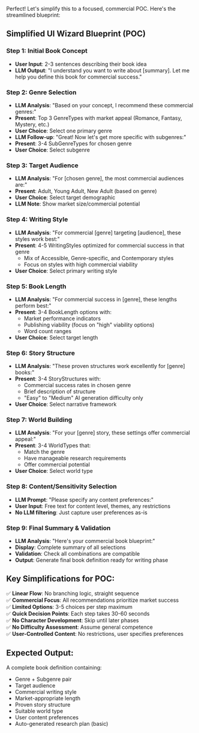 Perfect! Let's simplify this to a focused, commercial POC. Here's the streamlined blueprint:

## Simplified UI Wizard Blueprint (POC)

### Step 1: **Initial Book Concept**
- **User Input**: 2-3 sentences describing their book idea
- **LLM Output**: "I understand you want to write about [summary]. Let me help you define this book for commercial success."

### Step 2: **Genre Selection**
- **LLM Analysis**: "Based on your concept, I recommend these commercial genres:"
- **Present**: Top 3 GenreTypes with market appeal (Romance, Fantasy, Mystery, etc.)
- **User Choice**: Select one primary genre
- **LLM Follow-up**: "Great! Now let's get more specific with subgenres:"
- **Present**: 3-4 SubGenreTypes for chosen genre
- **User Choice**: Select subgenre

### Step 3: **Target Audience**
- **LLM Analysis**: "For [chosen genre], the most commercial audiences are:"
- **Present**: Adult, Young Adult, New Adult (based on genre)
- **User Choice**: Select target demographic
- **LLM Note**: Show market size/commercial potential

### Step 4: **Writing Style**
- **LLM Analysis**: "For commercial [genre] targeting [audience], these styles work best:"
- **Present**: 4-5 WritingStyles optimized for commercial success in that genre
  - Mix of Accessible, Genre-specific, and Contemporary styles
  - Focus on styles with high commercial viability
- **User Choice**: Select primary writing style

### Step 5: **Book Length**
- **LLM Analysis**: "For commercial success in [genre], these lengths perform best:"
- **Present**: 3-4 BookLength options with:
  - Market performance indicators
  - Publishing viability (focus on "high" viability options)
  - Word count ranges
- **User Choice**: Select target length

### Step 6: **Story Structure**
- **LLM Analysis**: "These proven structures work excellently for [genre] books:"
- **Present**: 3-4 StoryStructures with:
  - Commercial success rates in chosen genre
  - Brief description of structure
  - "Easy" to "Medium" AI generation difficulty only
- **User Choice**: Select narrative framework

### Step 7: **World Building**
- **LLM Analysis**: "For your [genre] story, these settings offer commercial appeal:"
- **Present**: 3-4 WorldTypes that:
  - Match the genre
  - Have manageable research requirements
  - Offer commercial potential
- **User Choice**: Select world type

### Step 8: **Content/Sensitivity Selection**
- **LLM Prompt**: "Please specify any content preferences:"
- **User Input**: Free text for content level, themes, any restrictions
- **No LLM filtering**: Just capture user preferences as-is

### Step 9: **Final Summary & Validation**
- **LLM Analysis**: "Here's your commercial book blueprint:"
- **Display**: Complete summary of all selections
- **Validation**: Check all combinations are compatible
- **Output**: Generate final book definition ready for writing phase

## Key Simplifications for POC:

✅ **Linear Flow**: No branching logic, straight sequence  
✅ **Commercial Focus**: All recommendations prioritize market success  
✅ **Limited Options**: 3-5 choices per step maximum  
✅ **Quick Decision Points**: Each step takes 30-60 seconds  
✅ **No Character Development**: Skip until later phases  
✅ **No Difficulty Assessment**: Assume general competence  
✅ **User-Controlled Content**: No restrictions, user specifies preferences  

## Expected Output:
A complete book definition containing:
- Genre + Subgenre pair
- Target audience
- Commercial writing style
- Market-appropriate length
- Proven story structure
- Suitable world type
- User content preferences
- Auto-generated research plan (basic)
